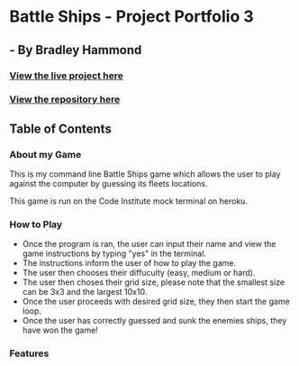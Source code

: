 # Battle Ships - Project Portfolio 3

## - By Bradley Hammond

### [View the live project here](https://battleships-p3p-d6bcfe559667.herokuapp.com/)

### [View the repository here](https://github.com/Brad-Hammond/BattleShips/settings/pages)

## Table of Contents

### About my Game

This is my command line Battle Ships game which allows the user to play against the computer by guessing its fleets locations.

This game is run on the Code Institute mock terminal on heroku.

### How to Play

- Once the program is ran, the user can input their name and view the game instructions by typing "yes" in the terminal.
- The instructions inform the user of how to play the game.
- The user then chooses their diffuculty (easy, medium or hard).
- The user then choses their grid size, please note that the smallest size can be 3x3 and the largest 10x10.
- Once the user proceeds with desired grid size, they then start the game loop.
- Once the user has correctly guessed and sunk the enemies ships, they have won the game!

### Features
